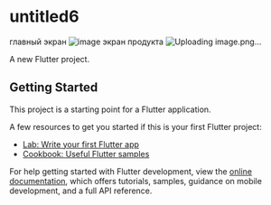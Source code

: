 # untitled6
главный экран
![image](https://github.com/user-attachments/assets/a0cdbd50-4d61-4465-8a6b-c40af3cf4236)
экран продукта
![Uploading image.png…]()

A new Flutter project.

## Getting Started

This project is a starting point for a Flutter application.

A few resources to get you started if this is your first Flutter project:

- [Lab: Write your first Flutter app](https://docs.flutter.dev/get-started/codelab)
- [Cookbook: Useful Flutter samples](https://docs.flutter.dev/cookbook)

For help getting started with Flutter development, view the
[online documentation](https://docs.flutter.dev/), which offers tutorials,
samples, guidance on mobile development, and a full API reference.
